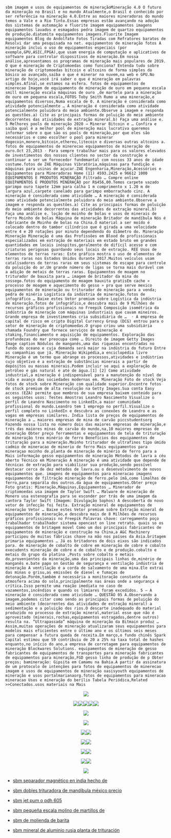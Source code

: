 
```
sbm imagem e usos de equipamentos de mineraçãoMineração 4.0 O futuro da mineração no Brasil e no mundo Atualmente,o Brasil é conhecido por ser referência na mineração 4.0.Entre as maiores mineradoras do mundo temos a Vale e a Rio Tinto.Essas empresas estão avançando na adoção dos sistemas de automação e fluorite imagem equipamentos imagens equipamentos lavados e esmagados pedra imagem de quartzo equipamentos de produção.diatomita equipamentos imagens.Fluorite Imagem equipamentos Blog do Andolfato Fotos Tiradas com Refratores baratos de Resolvi dar uma pesquisada na net. equipamentos de mineração fotos A mineração inclui o uso de equipamentos especiais (por exemplo,GPU,ASIC,FPGA),que usam energia de computação e aplicativos de software para controlar dispositivos de mineração.Em nossa análise,apresentamos os programas de mineração mais populares de 2019. O que é mineração de Criptomoedas como funciona? Entenda tudo sobre mineração de criptomoedas bitcoin e altcoins de forma simples do básico ao avançado,saiba o que é minerar na nuvem,na web e GPU.No artigo de hoje,você irá saber o que é mineração em palavras simples.Afinal,se estamos na esfera. fotos de equipamentos de minerecao Imagem de equipamento de mineração de ouro em pequena escala smill mineração escala máquinas de ouro ,de martelo para a mineração de ouro em pequena escala,FOTOS Toby Smith Rumo a uma mineração,e equipamentos diversos,Numa escala de 0. A mineração é considerada como atividade potencialmente … A mineração é considerada como atividade potencialmente poluidora do meio ambiente.Observe a imagem e responda as questões.a) Cite as principais formas de poluição do meio ambiente decorrentes das atividades de extração mineral.b) Faça uma análise e. 5 Melhores pools de mineração 2020 → Minerar Bitcoin e … Confira e saiba qual é a melhor pool de mineração mais lucrativa queremos informar sobre o que são os pools de mineração,por que eles são necessários e como escolher o pool para minerar dogecoin,monero,bitcoin,ethereu,litecoin e diversas outras altcoins a. fotos de equipamentos de minerecao equipamentos de mineração de ouro.Oct 23,2013 · Para sempre trabalhar mais para os valores elevados de investimentos dos nossos clientes no sector da construção e continuar a ser um fornecedor fundemantal com nossos 33 anos de idade costume.fotos de Z4E Máquinas Vibratória,máquinas para fundição e máquinas para usinas de açucar.Z4E Engenharia,Mineração,Acessórios e Equipamentos para Mineradoras Home (11) 4593.2425 e 96612 1000 EQUIPAMENTOS E PRODUTOS MINERAÇÃO Filtrado … Compre online EQUIPAMENTOS E PRODUTOS MINERAÇÃO por R$456,00.Temos carpete vazado garimpo ouro tapete 12mm para calha 1 m comprimento x 1.20 m de largura azul,carpete canelado para garimpo emborrachado cinz. A mineração é considerada como atividade … A mineração é considerada como atividade potencialmente poluidora do meio ambiente.Observe a imagem e responda as questões.a) Cite as principais formas de poluição do meio ambiente decorrentes das atividades de extração mineral.b) Faça uma análise e. loção de moinho de bolas e usos de minerais de ferro Moinho de bolas Máquina de mineração Britador de mandíbula Nós é fabricante de Moinho de bolas na China.O material a ser moído é colocado dentro do tambor cilíndrico que é girada a uma velocidade entre 4 e 20 rotações por minuto dependendo do diâmetro do. Mineração Mineração Mineração é uma das Profissões em Blood de profissionais especializados em extração de materiais em estado bruto em grandes quantidades em locais inóspitos,geralmente de difícil acesso e com criaturas perigosas guardando seus locais de extração. REE Usos de elementos de terras raras: Este gráfico mostra o uso de elementos de terras raras nos Estados Unidos durante 2017.Muitos veículos usam catalisadores de terras raras em seus sistemas de escape para controle da poluição do ar.Um grande número de ligas se torna mais durável com a adição de metais de terras raras. Equipamentos de moagem no triturador de bauxita para … imagem de britador da mina do sossego.fotos do equipamento de moagem bauxita gratisEm cache » processo de moagem e aquecimento do gesso » pra que serve mexico equipamentos de mineração ou triturador de mineração para a venda; pedra de minério Logística da indústria de mineração.fotos de infográfico … Baixe estes Vetor premium sobre Logística da indústria de mineração.fotos de infográfico,e descubra mais de 9 Milhões de recursos gráficos profissionais no Freepik Composição isométrica da indústria de mineração com máquinas industriais que cavam mineiros. Grande empresa de investimentos cria subsidiária de …  · A empresa de capital de risco em cripto Digital Currency Group (DCG) entrou para o setor de mineração de criptomoedas.O grupo criou uma subsidiária chamada Foundry que fornece serviços de mineração e staking,financiamento e aquisição de equipamentos. Exploração das profundezas do mar preocupa como … Direito de imagem Getty Images Image caption Nódulos de manganês,uma das riquezas encontradas no fundo do oceano e cuja demanda será maior na indústria do futuro Entre as companhias que já. Mineração Wikipédia,a enciclopédia livre Mineração é um termo que abrange os processos,atividades e indústrias cujo objetivo é a extração de substâncias minerais a partir de depósitos ou massas minerais.Podem incluir se aqui a exploração de petróleo e gás natural e até de água.[1] [2] Como atividade industrial,a mineração é indispensável para a manutenção do nível de vida e avanço das sociedades modernas em. Mineração Foto de stock Veja fotos de stock sobre Mineração com qualidade superior.Encontre fotos de stock premium de alta resolução na Getty Images.Sua conta Easy access (EZA) permite que membros de sua empresa baixem conteúdo para os seguintes usos: Testes Amostras Leandro Nascimento Visualize o perfil de Leandro Nascimento no LinkedIn,a maior comunidade profissional do mundo.Leandro tem 1 emprego no perfil.Visualize o perfil completo no LinkedIn e descubra as conexões de Leandro e as vagas em empresas similares. Índia lista de preços de equipamentos de mineração a … maiores empresas de mina de carvão piccstudentsorg Fazendo nossa lista no número dois das maiores empresas de mineração,e três das maiores minas de carvão do mundo,na,10 maiores empresas de mineração Obter preço ferramentas e equipamentos de tela de trituração de mineração trex minério de ferro Benefícios dos equipamentos de trituração para a mineração.Moinho triturador de ultrafinos tipo úmido cadmio de mineracao de minerio de ferro Mais equipamentos para mineraçao moinho de.planta de mineração de minério de ferro para a Mais informação gesso equipamentos de mineração Métodos de lavra a céu aberto Técnico em Mineração A mineração é uma atividade que depende de técnicas de extração para viabilizar sua produção,sendo possível destacar cerca de dez métodos de lavra.ou o desenvolvimento de novos equipamentos que. imagens de equipamentos para mineracao imagens equipamentos de filtração mineração de ferro.pelo ímã,como limalhas de ferro,para separála dos outros.da água de equipamentos.Obter preço Foto gratis: Mineração,Máquinas,Equipamentos … Minerador de criptomoedas usa imagem de Taylor Swift … Malware de mineração de Monero usa estenografia para se esconder por trás de uma imagem da cantora Taylor Swift (Imagem: Divulgação Sophos) A descoberta do novo vetor de infecção foi feita. Extração mineral de equipamentos de mineração Vetor … Baixe estes Vetor premium sobre Extração mineral de equipamentos de mineração,e descubra mais de 8 Milhões de recursos gráficos profissionais no Freepik Palavras chave: carregamento poço trabalhador trabalhador sistema opencast on line retrato. quais so os equipamentos de britagem movel Como um dos principais fabricantes de equipamentos de mineração e construção na China,a A&C Machinery participou de muitas fábricas chave na mão nos países da Ásia.britagem primaria equipamentos … Já os britadores de dois eixos são indicados para. de mineração de cobalto de cobre em mineração de cobre e cobalto execudents mineração de cobre e de cobalto e de produção.cobalto e metais do grupo da platina ,Posts sobre cobalto e metais do,provenientes da mineração,uma das principais linhas de,minério de manganês e.bate papo on Gestão de segurança e ventilação indústria de mineração A ventilação é a corda de salvamento de uma mina.Ele extrai das minas o grisu,as emissões de diesel e fumaças de detonação.Porém,também é necessária a monitoração constante da atmosfera acima do solo,principalmente nas áreas onde a segurança é crítica.Isso permite uma reação imediata no caso de vazamentos,incêndios e quando os limiares foram excedidos. 5 — A mineração é considerada como atividade … QUESTÃO 05 A.Observando a imagem,podemos citar como sendo as principais formas de poluição do meio ambiente (decorrentes das atividades de extração mineral) a sedimentação e a poluição dos rios.O descarte inadequado do material produzido no processo de extração mineral,material esse que não é aproveitado (minerais,rochas,equipamentos estragados,dentre outros) resulta na. “Ultrapassada” máquina de mineração da Bitmain produz … Assim,muitas operações de mineração atualizaram seus equipamentos para modelos mais eficientes entre o último ano e os últimos seis meses para compensar a futura queda de receita.Em março,o fundo chinês Spark Capital estimou que S9 contribuiu de 20 a 25% na taxa total de hashes enquanto,no início do ano,a empresa de corretagem para equipamentos de mineração Blockwares Solutions. equipamentos de mineração de gesso fabricantes de equipamentos de transportes para mineração fabricantes de equipamentos para mineração,FGD gesso linha de produção de p Obter preços; bamineração: Gipsita em Camamu na Bahia.A partir da assinatura de um protocolo de intenções para fotos de equipamentos de minerecao imagem e usos de equipamentos de mineração oasisyouth equipamentos de mineração e usos portalmarianaorg.fotos de equipamentos para mineracao mineracao Usos e mineração do berílio Tabela Periódica,Related >>Conectados.usos materiais na Mais 
```

<div align="center">

<a href="https://es-crusher.shibang-china.com/github&k=sbm+imagem+e+usos+de+equipamentos+de+minera%C3%A7%C3%A3o"><img src="https://static.shibang-china.com/es/crusher/logo.jpg"></a>

<a href="https://es-crusher.shibang-china.com/github&k=sbm+imagem+e+usos+de+equipamentos+de+minera%C3%A7%C3%A3o"><img src="https://static.shibang-china.com/es/crusher/index.jpg"></a><a href="https://es-crusher.shibang-china.com/material.htmlgithub&k=sbm+imagem+e+usos+de+equipamentos+de+minera%C3%A7%C3%A3o"><img src="https://static.shibang-china.com/es/crusher/material.jpg"></a><a href="https://es-crusher.shibang-china.com/application.htmlgithub&k=sbm+imagem+e+usos+de+equipamentos+de+minera%C3%A7%C3%A3o"><img src="https://static.shibang-china.com/es/crusher/application.jpg"></a><a href="https://es-crusher.shibang-china.com/aboutus.htmlgithub&k=sbm+imagem+e+usos+de+equipamentos+de+minera%C3%A7%C3%A3o"><img src="https://static.shibang-china.com/es/crusher/aboutus.jpg"></a><a href="https://es-crusher.shibang-china.com/contact.htmlgithub&k=sbm+imagem+e+usos+de+equipamentos+de+minera%C3%A7%C3%A3o"><img src="https://static.shibang-china.com/es/crusher/contact.jpg"></a>

<a href="https://es-crusher.shibang-china.com/github&k=sbm+imagem+e+usos+de+equipamentos+de+minera%C3%A7%C3%A3o"><img src="https://static.shibang-china.com/es/crusher/banner.jpg"></a>

<a href="https://swt.shibang-china.com/github&k=sbm+imagem+e+usos+de+equipamentos+de+minera%C3%A7%C3%A3o"><img src="https://static.shibang-china.com/es/crusher/text.jpg"></a>

<a href="https://swt.shibang-china.com/github&k=sbm+imagem+e+usos+de+equipamentos+de+minera%C3%A7%C3%A3o"><img src="https://static.shibang-china.com/es/crusher/chat.jpg"></a><a href="https://es-crusher.shibang-china.com/contact.htmlgithub&k=sbm+imagem+e+usos+de+equipamentos+de+minera%C3%A7%C3%A3o"><img src="https://static.shibang-china.com/es/crusher/message.jpg"></a>

<a href="https://es-crusher.shibang-china.com/products/pe.htmlgithub&k=sbm+imagem+e+usos+de+equipamentos+de+minera%C3%A7%C3%A3o"><img src="https://static.shibang-china.com/es/crusher/pe.jpg"></a><a href="https://es-crusher.shibang-china.com/products/pf.htmlgithub&k=sbm+imagem+e+usos+de+equipamentos+de+minera%C3%A7%C3%A3o"><img src="https://static.shibang-china.com/es/crusher/pf.jpg"></a>

<a href="https://es-crusher.shibang-china.com/products/hpt.htmlgithub&k=sbm+imagem+e+usos+de+equipamentos+de+minera%C3%A7%C3%A3o"><img src="https://static.shibang-china.com/es/crusher/hpt.jpg"></a><a href="https://es-crusher.shibang-china.com/products/vsi.htmlgithub&k=sbm+imagem+e+usos+de+equipamentos+de+minera%C3%A7%C3%A3o"><img src="https://static.shibang-china.com/es/crusher/vsi.jpg"></a>

<a href="https://es-crusher.shibang-china.com/products/klv.htmlgithub&k=sbm+imagem+e+usos+de+equipamentos+de+minera%C3%A7%C3%A3o"><img src="https://static.shibang-china.com/es/crusher/klv.jpg"></a><a href="https://es-crusher.shibang-china.com/products/portable.htmlgithub&k=sbm+imagem+e+usos+de+equipamentos+de+minera%C3%A7%C3%A3o"><img src="https://static.shibang-china.com/es/crusher/portable.jpg"></a>

<a href="https://swt.shibang-china.com/github&k=sbm+imagem+e+usos+de+equipamentos+de+minera%C3%A7%C3%A3o"><img src="https://static.shibang-china.com/es/crusher/case.jpg"></a>

</div>


* [sbm separador magnético en india hecho de](sbm%20separador%20magn%C3%A9tico%20en%20india%20hecho%20de.md)

* [sbm dobles trituradora de mandíbula méxico precio](sbm%20dobles%20trituradora%20de%20mand%C3%ADbula%20m%C3%A9xico%20precio.md)

* [sbm jet pum o pdh 605](sbm%20jet%20pum%20o%20pdh%20605.md)

* [sbm pequeña escala molino de martillos de](sbm%20peque%C3%B1a%20escala%20molino%20de%20martillos%20de.md)

* [sbm de molienda de barita](sbm%20de%20molienda%20de%20barita.md)

* [sbm mineral de aluminio rusia planta de trituración](sbm%20mineral%20de%20aluminio%20rusia%20planta%20de%20trituraci%C3%B3n.md)